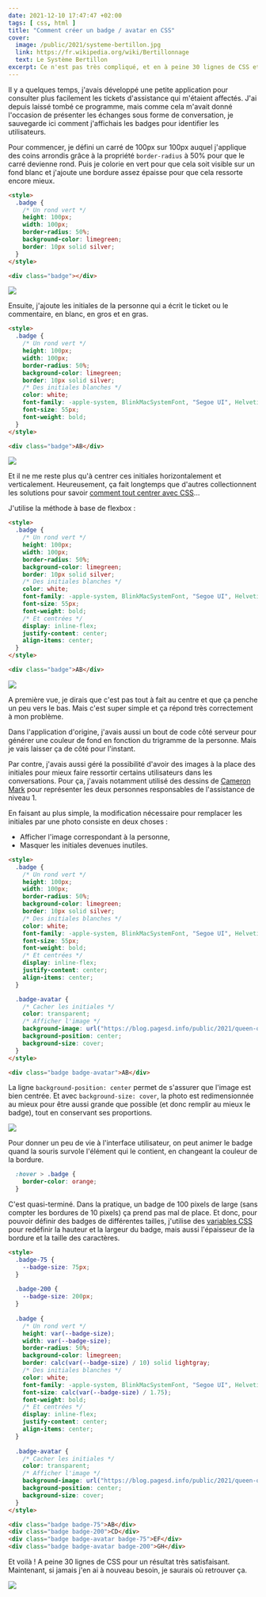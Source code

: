 ```yaml
---
date: 2021-12-10 17:47:47 +02:00
tags: [ css, html ]
title: "Comment créer un badge / avatar en CSS"
cover:
  image: /public/2021/systeme-bertillon.jpg
  link: https://fr.wikipedia.org/wiki/Bertillonnage
  text: Le Système Bertillon
excerpt: Ce n'est pas très compliqué, et en à peine 30 lignes de CSS et une pincée de flexbox on peut afficher des badges ou des avatars très corrects.
---
```


Il y a quelques temps, j'avais développé une petite application pour consulter plus facilement les tickets d'assistance qui m'étaient affectés. J'ai depuis laissé tombé ce programme, mais comme cela m'avait donné l'occasion de présenter les échanges sous forme de conversation, je sauvegarde ici comment j'affichais les badges pour identifier les utilisateurs.

Pour commencer, je défini un carré de 100px sur 100px auquel j'applique des coins arrondis grâce à la propriété `border-radius` à 50% pour que le carré devienne rond. Puis je colorie en vert pour que cela soit visible sur un fond blanc et j'ajoute une bordure assez épaisse pour que cela ressorte encore mieux.

```html
<style>
  .badge {
    /* Un rond vert */
    height: 100px;
    width: 100px;
    border-radius: 50%;
    background-color: limegreen;
    border: 10px solid silver;
  }
</style>

<div class="badge"></div>
```

![](/public/2021/badge-01.png)

Ensuite, j'ajoute les initiales de la personne qui a écrit le ticket ou le commentaire, en blanc, en gros et en gras.

```html
<style>
  .badge {
    /* Un rond vert */
    height: 100px;
    width: 100px;
    border-radius: 50%;
    background-color: limegreen;
    border: 10px solid silver;
    /* Des initiales blanches */
    color: white;
    font-family: -apple-system, BlinkMacSystemFont, "Segoe UI", Helvetica, Arial, sans-serif;
    font-size: 55px;
    font-weight: bold;
  }
</style>

<div class="badge">AB</div>
```

![](/public/2021/badge-02.png)

Et il ne me reste plus qu'à centrer ces initiales horizontalement et verticalement. Heureusement, ça fait longtemps que d'autres collectionnent les solutions pour savoir [comment tout centrer avec CSS](https://css-tricks.com/centering-css-complete-guide/)...

J'utilise la méthode à base de flexbox :

```html
<style>
  .badge {
    /* Un rond vert */
    height: 100px;
    width: 100px;
    border-radius: 50%;
    background-color: limegreen;
    border: 10px solid silver;
    /* Des initiales blanches */
    color: white;
    font-family: -apple-system, BlinkMacSystemFont, "Segoe UI", Helvetica, Arial, sans-serif;
    font-size: 55px;
    font-weight: bold;
    /* Et centrées */
    display: inline-flex;
    justify-content: center;
    align-items: center;
  }
</style>

<div class="badge">AB</div>
```

![](/public/2021/badge-03.png)

A première vue, je dirais que c'est pas tout à fait au centre et que ça penche un peu vers le bas. Mais c'est super simple et ça répond très correctement à mon problème.

Dans l'application d'origine, j'avais aussi un bout de code côté serveur pour générer une couleur de fond en fonction du trigramme de la personne. Mais je vais laisser ça de côté pour l'instant.

Par contre, j'avais aussi géré la possibilité d'avoir des images à la place des initiales pour mieux faire ressortir certains utilisateurs dans les conversations. Pour ça, j'avais notamment utilisé des dessins de [Cameron Mark](https://www.instagram.com/cameronmarkart/) pour représenter les deux personnes responsables de l'assistance de niveau 1.

En faisant au plus simple, la modification nécessaire pour remplacer les initiales par une photo consiste en deux choses :

* Afficher l'image correspondant à la personne,
* Masquer les initiales devenues inutiles.

```html
<style>
  .badge {
    /* Un rond vert */
    height: 100px;
    width: 100px;
    border-radius: 50%;
    background-color: limegreen;
    border: 10px solid silver;
    /* Des initiales blanches */
    color: white;
    font-family: -apple-system, BlinkMacSystemFont, "Segoe UI", Helvetica, Arial, sans-serif;
    font-size: 55px;
    font-weight: bold;
    /* Et centrées */
    display: inline-flex;
    justify-content: center;
    align-items: center;
  }

  .badge-avatar {
    /* Cacher les initiales */
    color: transparent;
    /* Afficher l'image */
    background-image: url("https://blog.pagesd.info/public/2021/queen-of-hearts.jpg");
    background-position: center;
    background-size: cover;
  }
</style>

<div class="badge badge-avatar">AB</div>
```

La ligne `background-position: center` permet de s'assurer que l'image est bien centrée. Et avec `background-size: cover`, la photo est redimensionnée au mieux pour être aussi grande que possible (et donc remplir au mieux le badge), tout en conservant ses proportions. 

![](/public/2021/badge-04.png)

Pour donner un peu de vie à l'interface utilisateur, on peut animer le badge quand la souris survole l'élément qui le contient, en changeant la couleur de la bordure.

```css
  :hover > .badge {
    border-color: orange;
  }
```

C'est quasi-terminé. Dans la pratique, un badge de 100 pixels de large (sans compter les bordures de 10 pixels) ça prend pas mal de place. Et donc, pour pouvoir définir des badges de différentes tailles, j'utilise des [variables CSS](https://developer.mozilla.org/fr/docs/Web/CSS/Using_CSS_custom_properties) pour redéfinir la hauteur et la largeur du badge, mais aussi l'épaisseur de la bordure et la taille des caractères.

```html
<style>
  .badge-75 {
    --badge-size: 75px;
  }
  
  .badge-200 {
    --badge-size: 200px;
  }
  
  .badge {
    /* Un rond vert */
    height: var(--badge-size);
    width: var(--badge-size);
    border-radius: 50%;
    background-color: limegreen;
    border: calc(var(--badge-size) / 10) solid lightgray;
    /* Des initiales blanches */
    color: white;
    font-family: -apple-system, BlinkMacSystemFont, "Segoe UI", Helvetica, Arial, sans-serif;
    font-size: calc(var(--badge-size) / 1.75);
    font-weight: bold;
    /* Et centrées */
    display: inline-flex;
    justify-content: center;
    align-items: center;
  }
  
  .badge-avatar {
    /* Cacher les initiales */
    color: transparent;
    /* Afficher l'image */
    background-image: url("https://blog.pagesd.info/public/2021/queen-of-hearts.jpg");
    background-position: center;
    background-size: cover;
  }
</style>

<div class="badge badge-75">AB</div>
<div class="badge badge-200">CD</div>
<div class="badge badge-avatar badge-75">EF</div>
<div class="badge badge-avatar badge-200">GH</div>
```

Et voilà ! A peine 30 lignes de CSS pour un résultat très satisfaisant. Maintenant, si jamais j'en ai à nouveau besoin, je saurais où retrouver ça.

![](/public/2021/badge-05.png)